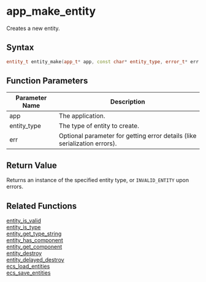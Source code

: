 # app_make_entity

Creates a new entity.

## Syntax

```cpp
entity_t entity_make(app_t* app, const char* entity_type, error_t* err = NULL);
```

## Function Parameters

Parameter Name | Description
--- | ---
app | The application.
entity_type | The type of entity to create.
err | Optional parameter for getting error details (like serialization errors).

## Return Value

Returns an instance of the specified entity type, or `INVALID_ENTITY` upon errors.

## Related Functions

[entity_is_valid](https://github.com/RandyGaul/cute_framework/blob/master/doc/ecs/entity_is_valid.md)  
[entity_is_type](https://github.com/RandyGaul/cute_framework/blob/master/doc/ecs/entity_is_type.md)  
[entity_get_type_string](https://github.com/RandyGaul/cute_framework/blob/master/doc/ecs/entity_get_type_string.md)  
[entity_has_component](https://github.com/RandyGaul/cute_framework/blob/master/doc/ecs/entity_has_component.md)  
[entity_get_component](https://github.com/RandyGaul/cute_framework/blob/master/doc/ecs/entity_get_component.md)  
[entity_destroy](https://github.com/RandyGaul/cute_framework/blob/master/doc/ecs/entity_destroy.md)  
[entity_delayed_destroy](https://github.com/RandyGaul/cute_framework/blob/master/doc/ecs/entity_delayed_destroy.md)  
[ecs_load_entities](https://github.com/RandyGaul/cute_framework/blob/master/doc/ecs/ecs_load_entities.md)  
[ecs_save_entities](https://github.com/RandyGaul/cute_framework/blob/master/doc/ecs/ecs_save_entities.md)  
